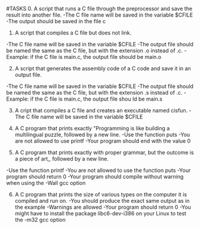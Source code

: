 #TASKS
0. A script that runs a C file through the preprocessor and save the result into another file.
	-The C file name will be saved in the variable $CFILE
	-The output should be saved in the file c

1. A script that compiles a C file but does not link.

-The C file name will be saved in the variable $CFILE
-The output file should be named the same as the C file, but with the extension .o instead of .c.
-Example: if the C file is main.c, the output file should be main.o

2. A script that generates the assembly code of a C code and save it in an output file.

-The C file name will be saved in the variable $CFILE
-The output file should be named the same as the C file, but with the extension .s instead of .c.
-Example: if the C file is main.c, the output file shou ld be main.s

3. A cript that compiles a C file and creates an executable named cisfun.
-The C file name will be saved in the variable $CFILE

4. A C program that prints exactly "Programming is like building a multilingual puzzle, followed by a new line.
-Use the function puts
-You are not allowed to use printf
-Your program should end with the value 0

5. A  C program that prints exactly with proper grammar, but the outcome is a piece of art,, followed by a new line.

-Use the function printf
-You are not allowed to use the function puts
-Your program should return 0
-Your program should compile without warning when using the -Wall gcc option

6. A C program that prints the size of various types on the computer it is compiled and run on.
-You should produce the exact same output as in the example
-Warnings are allowed
-Your program should return 0
-You might have to install the package libc6-dev-i386 on your Linux to test the -m32 gcc option
